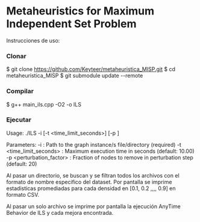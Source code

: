 # Metaheuristics for Maximum Independent Set Problem

Instrucciones de uso:

### Clonar
$ git clone https://github.com/Keyteer/metaheuristica_MISP.git
$ cd metaheuristica_MISP
$ git submodule update --remote


### Compilar
$ g++ main_ils.cpp -O2 -o ILS


### Ejecutar
Usage: ./ILS -i <path> [-t <time_limit_seconds>] [-p <perturbation>]

Parameters:
  -i <path>                    : Path to the graph instance/s file/directory (required)
  -t <time_limit_seconds>      : Maximum execution time in seconds (default: 10.00)
  -p <perturbation_factor>     : Fraction of nodes to remove in perturbation step (default: 20)


Al pasar un directorio, se buscan y se filtran todos los archivos con el formato de nombre especifico del dataset.
Por pantalla se imprime estadisticas promediadas para cada densidad en [0.1, 0.2 ,,,, 0.9] en formato CSV.

Al pasar un solo archivo se imprime por pantalla la ejecución AnyTime Behavior de ILS y cada mejora encontrada.
